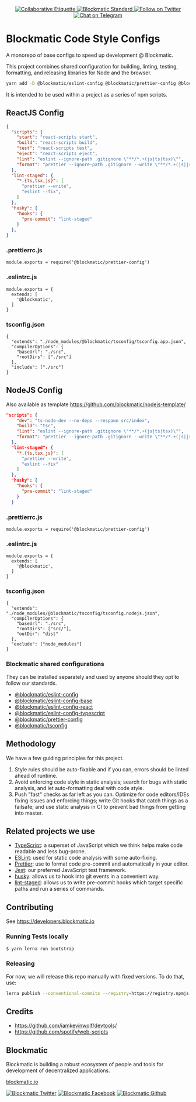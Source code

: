 <p align="center">
	</a>
	<a href="https://git.io/col">
		<img src="https://img.shields.io/badge/%E2%9C%93-collaborative_etiquette-brightgreen.svg" alt="Collaborative Etiquette">
	</a>
  <a href="https://developers.blockmatic.io">
		<img src="https://img.shields.io/badge/code%20style-blockmatic-brightgreen.svg" alt="Blockmatic Standard">
	</a>
	<a href="https://twitter.com/intent/follow?screen_name=blockmatic_io">
		<img src="https://img.shields.io/twitter/follow/blockmatic_io.svg?style=social&logo=twitter" alt="Follow on Twitter" />
	</a>
	<a href="https://t.me/blockmatic">
		<img src="https://img.shields.io/badge/-Chat%20on%20Telegram-blue?style=social&logo=telegram" alt="Chat on Telegram">
	</a>
</p>

# Blockmatic Code Style Configs

A monorepo of base configs to speed up development @ Blockmatic.

This project combines shared configuration for building, linting, testing, formatting, and releasing libraries for Node and the browser. 

```bash
yarn add -D @blockmatic/eslint-config @blockmatic/prettier-config @blockmatic/tsconfig husky eslint prettier lint-staged concurrently
```

It is intended to be used within a project as a series of npm scripts.


## ReactJS Config

```json
{
  "scripts": {
    "start": "react-scripts start",
    "build": "react-scripts build",
    "test": "react-scripts test",
    "eject": "react-scripts eject",
    "lint": "eslint --ignore-path .gitignore \"**/*.+(js|ts|tsx)\"",
    "format": "prettier --ignore-path .gitignore --write \"**/*.+(js|json|ts|tsx)\""
  },
  "lint-staged": {
    "*.{ts,tsx,js}": [
      "prettier --write",
      "eslint --fix",
    ]
  },
  "husky": {
    "hooks": {
      "pre-commit": "lint-staged"
    }
  },
}
```

### .prettierrc.js 
```
module.exports = require('@blockmatic/prettier-config')
```

### .eslintrc.js 
```
module.exports = {
  extends: [
    '@blockmatic',
  ]
}

```

### tsconfig.json

```
{
  "extends": "./node_modules/@blockmatic/tsconfig/tsconfig.app.json",
  "compilerOptions": {
    "baseUrl": "./src",
    "rootDirs": ["./src"]
  },
  "include": ["./src"]
}

```

## NodeJS Config

Also available as template https://github.com/blockmatic/nodejs-template/

```json
"scripts": {
    "dev": "ts-node-dev --no-deps --respawn src/index",
    "build": "tsc",
    "lint": "eslint --ignore-path .gitignore \"**/*.+(js|ts|tsx)\"",
    "format": "prettier --ignore-path .gitignore --write \"**/*.+(js|json|ts|tsx)\""
  },
  "lint-staged": {
    "*.{ts,tsx,js}": [
      "prettier --write",
      "eslint --fix"
    ]
  },
  "husky": {
    "hooks": {
      "pre-commit": "lint-staged"
    }
  }
```

### .prettierrc.js 
```
module.exports = require('@blockmatic/prettier-config')
```

### .eslintrc.js 
```
module.exports = {
  extends: [
    '@blockmatic',
  ]
}

```

### tsconfig.json

```
{
  "extends": "./node_modules/@blockmatic/tsconfig/tsconfig.nodejs.json",
  "compilerOptions": {
    "baseUrl": "./src",
    "rootDirs": ["src/"],
    "outDir": "dist"
  },
  "exclude": ["node_modules"]
}
```

### Blockmatic shared configurations

They can be installed separately and used by anyone should they opt to follow our standards.

- [@blockmatic/eslint-config](./packages/eslint-config)
- [@blockmatic/eslint-config-base](./packages/eslint-config-base)
- [@blockmatic/eslint-config-react](./packages/eslint-config-react)
- [@blockmatic/eslint-config-typescript](./packages/eslint-config-typescript)
- [@blockmatic/prettier-config](./packages/prettier-config)
- [@blockmatic/tsconfig](./packages/tsconfig)

## Methodology

We have a few guiding principles for this project.

1. Style rules should be auto-fixable and if you can, errors should be linted ahead of runtime.
2. Avoid enforcing code style in static analysis; search for bugs with static analysis, and let auto-formatting deal with code style.
3. Push "fast" checks as far left as you can. Optimize for code editors/IDEs fixing issues and enforcing things; write Git hooks that catch things as a failsafe; and use static analysis in CI to prevent bad things from getting into master.

## Related projects we use

- [TypeScript]: a superset of JavaScript which we think helps make code readable and less bug-prone.
- [ESLint]: used for static code analysis with some auto-fixing.
- [Prettier]: use to format code pre-commit and automatically in your editor.
- [Jest]: our preferred JavaScript test framework.
- [husky]: allows us to hook into git events in a convenient way.
- [lint-staged]: allows us to write pre-commit hooks which target specific paths and run a series of commands.

## Contributing

See https://developers.blockmatic.io 

### Running Tests locally

```bash
$ yarn lerna run bootstrap
```

[eslint]: https://eslint.org/
[typescript]: https://www.typescriptlang.org/
[prettier]: https://prettier.io/
[jest]: https://jestjs.io/
[husky]: https://github.com/typicode/husky
[lint-staged]: https://github.com/okonet/lint-staged
[code-of-conduct]: https://github.com/blockmatic/code-of-conduct/blob/master/code-of-conduct.md

### Releasing

For now, we will release this repo manually with fixed versions. To do that, use:

```sh
lerna publish --conventional-commits --registry=https://registry.npmjs.com
```

## Credits

- https://github.com/iamkevinwolf/devtools/
- https://github.com/spotify/web-scripts

## Blockmatic

Blockmatic is building a robust ecosystem of people and tools for development of decentralized applications.

[blockmatic.io](https://blockmatic.io)

<!-- Please don't remove this: Grab your social icons from https://github.com/carlsednaoui/gitsocial -->

<!-- display the social media buttons in your README -->

[![Blockmatic Twitter][1.1]][1]
[![Blockmatic Facebook][2.1]][2]
[![Blockmatic Github][3.1]][3]

<!-- links to social media icons -->
<!-- no need to change these -->

<!-- icons with padding -->

[1.1]: http://i.imgur.com/tXSoThF.png 'twitter icon with padding'
[2.1]: http://i.imgur.com/P3YfQoD.png 'facebook icon with padding'
[3.1]: http://i.imgur.com/0o48UoR.png 'github icon with padding'

<!-- icons without padding -->

[1.2]: http://i.imgur.com/wWzX9uB.png 'twitter icon without padding'
[2.2]: http://i.imgur.com/fep1WsG.png 'facebook icon without padding'
[3.2]: http://i.imgur.com/9I6NRUm.png 'github icon without padding'

<!-- links to your social media accounts -->
<!-- update these accordingly -->

[1]: http://www.twitter.com/blockmatic_io
[2]: http://fb.me/blockmatic.io
[3]: http://www.github.com/blockmatic

<!-- Please don't remove this: Grab your social icons from https://github.com/carlsednaoui/gitsocial -->

